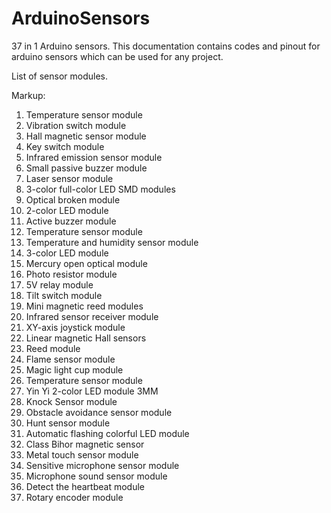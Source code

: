 # ArduinoSensors
37 in 1 Arduino sensors.
This documentation contains codes and pinout for arduino sensors which can be used for any project. 

List of sensor modules.

Markup:
   1) Temperature sensor module
   2) Vibration switch module
   3) Hall magnetic sensor module
   4) Key switch module
   5) Infrared emission sensor module
   6) Small passive buzzer module
   7) Laser sensor module
   8) 3-color full-color LED SMD modules
   9) Optical broken module
   10) 2-color LED module
   11) Active buzzer module
   12) Temperature sensor module
   13) Temperature and humidity sensor module
   14) 3-color LED module
   15) Mercury open optical module
   16) Photo resistor module
   17) 5V relay module
   18) Tilt switch module
   19) Mini magnetic reed modules
   20) Infrared sensor receiver module
   21) XY-axis joystick module
   22) Linear magnetic Hall sensors
   23) Reed module
   24) Flame sensor module
   25) Magic light cup module
   26) Temperature sensor module
   27) Yin Yi 2-color LED module 3MM
   28) Knock Sensor module
   29) Obstacle avoidance sensor module
   30) Hunt sensor module
   31) Automatic flashing colorful LED module
   32) Class Bihor magnetic sensor
   33) Metal touch sensor module
   34) Sensitive microphone sensor module
   35) Microphone sound sensor module
   36) Detect the heartbeat module
   37) Rotary encoder module

